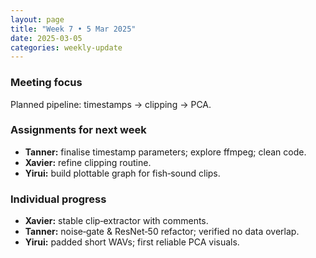 ```yaml
---
layout: page
title: "Week 7 • 5 Mar 2025"
date: 2025-03-05
categories: weekly-update
---
```


### Meeting focus
Planned pipeline: timestamps → clipping → PCA.

### Assignments for next week
- **Tanner:** finalise timestamp parameters; explore ffmpeg; clean code.  
- **Xavier:** refine clipping routine.  
- **Yirui:** build plottable graph for fish‑sound clips.

### Individual progress
- **Xavier:** stable clip‑extractor with comments.  
- **Tanner:** noise‑gate & ResNet‑50 refactor; verified no data overlap.  
- **Yirui:** padded short WAVs; first reliable PCA visuals.
